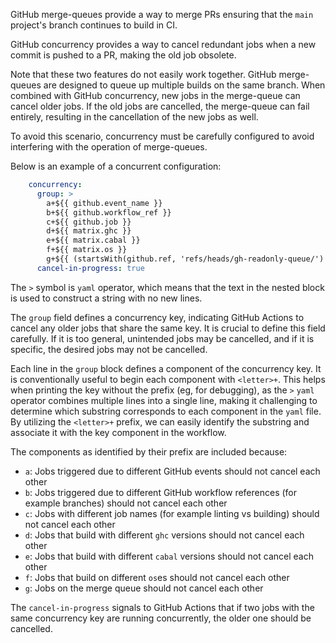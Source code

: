 
GitHub merge-queues provide a way to merge PRs ensuring that the `main` project's branch continues to build in CI.

GitHub concurrency provides a way to cancel redundant jobs when a new commit is pushed to a PR, making the old job obsolete.

Note that these two features do not easily work together. GitHub merge-queues are designed to queue up multiple builds on the same branch. When combined with GitHub concurrency, new jobs in the merge-queue can cancel older jobs. If the old jobs are cancelled, the merge-queue can fail entirely, resulting in the cancellation of the new jobs as well.

To avoid this scenario, concurrency must be carefully configured to avoid interfering
with the operation of merge-queues.

Below is an example of a concurrent configuration:

```yaml
    concurrency:
      group: >
        a+${{ github.event_name }}
        b+${{ github.workflow_ref }}
        c+${{ github.job }}
        d+${{ matrix.ghc }}
        e+${{ matrix.cabal }}
        f+${{ matrix.os }}
        g+${{ (startsWith(github.ref, 'refs/heads/gh-readonly-queue/') && github.run_id) || github.event.pull_request.number || github.ref }}
      cancel-in-progress: true
```

The `>` symbol is `yaml` operator, which means that the text in the nested block is used to construct
a string with no new lines.

The `group` field defines a concurrency key, indicating GitHub Actions to cancel any older jobs that share the same key. It is crucial to define this field carefully. If it is too general, unintended jobs may be cancelled, and if it is specific, the desired jobs may not be cancelled.

Each line in the `group` block defines a component of the concurrency key. It is conventionally useful to begin each component with `<letter>+`. This helps when printing the key without the prefix (eg, for debugging), as the `>` `yaml` operator combines multiple lines into a single line, making it challenging to determine which substring corresponds to each component in the `yaml` file. By utilizing the `<letter>+` prefix, we can easily identify the substring and associate it with the key component in the workflow.

The components as identified by their prefix are included because:

* `a`: Jobs triggered due to different GitHub events should not cancel each other
* `b`: Jobs triggered due to different GitHub workflow references (for example branches) should not cancel each other
* `c`: Jobs with different job names (for example linting vs building) should not cancel each other
* `d`: Jobs that build with different `ghc` versions should not cancel each other
* `e`: Jobs that build with different `cabal` versions should not cancel each other
* `f`: Jobs that build on different `os`es should not cancel each other
* `g`: Jobs on the merge queue should not cancel each other

The `cancel-in-progress` signals to GitHub Actions that if two jobs with the same concurrency key are running concurrently, the older one should be cancelled.

